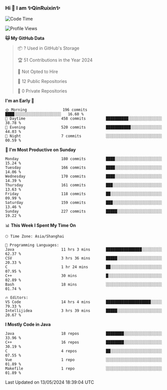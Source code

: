 <!--
**QinRuixin/QinRuixin** is a ✨ _special_ ✨ repository because its `README.md` (this file) appears on your GitHub profile.

Here are some ideas to get you started:

- 🔭 I’m currently working on ...
- 🌱 I’m currently learning ...
- 👯 I’m looking to collaborate on ...
- 🤔 I’m looking for help with ...
- 💬 Ask me about ...
- 📫 How to reach me: ...
- 😄 Pronouns: ...
- ⚡ Fun fact: ...
-->


### Hi 👋 I am ✨QinRuixin✨

<!--START_SECTION:waka-->
![Code Time](http://img.shields.io/badge/Code%20Time-1%2C185%20hrs%2019%20mins-blue)

![Profile Views](http://img.shields.io/badge/Profile%20Views-0-blue)

**🐱 My GitHub Data** 

> 📦 ? Used in GitHub's Storage 
 > 
> 🏆 51 Contributions in the Year 2024
 > 
> 🚫 Not Opted to Hire
 > 
> 📜 12 Public Repositories 
 > 
> 🔑 0 Private Repositories 
 > 
**I'm an Early 🐤** 

```text
🌞 Morning                196 commits         ████░░░░░░░░░░░░░░░░░░░░░   16.60 % 
🌆 Daytime                458 commits         ██████████░░░░░░░░░░░░░░░   38.78 % 
🌃 Evening                520 commits         ███████████░░░░░░░░░░░░░░   44.03 % 
🌙 Night                  7 commits           ░░░░░░░░░░░░░░░░░░░░░░░░░   00.59 % 
```
📅 **I'm Most Productive on Sunday** 

```text
Monday                   180 commits         ████░░░░░░░░░░░░░░░░░░░░░   15.24 % 
Tuesday                  166 commits         ████░░░░░░░░░░░░░░░░░░░░░   14.06 % 
Wednesday                170 commits         ████░░░░░░░░░░░░░░░░░░░░░   14.39 % 
Thursday                 161 commits         ███░░░░░░░░░░░░░░░░░░░░░░   13.63 % 
Friday                   118 commits         ██░░░░░░░░░░░░░░░░░░░░░░░   09.99 % 
Saturday                 159 commits         ███░░░░░░░░░░░░░░░░░░░░░░   13.46 % 
Sunday                   227 commits         █████░░░░░░░░░░░░░░░░░░░░   19.22 % 
```


📊 **This Week I Spent My Time On** 

```text
🕑︎ Time Zone: Asia/Shanghai

💬 Programming Languages: 
Java                     11 hrs 3 mins       ████████████████░░░░░░░░░   62.37 % 
CSV                      3 hrs 36 mins       █████░░░░░░░░░░░░░░░░░░░░   20.33 % 
C                        1 hr 24 mins        ██░░░░░░░░░░░░░░░░░░░░░░░   07.95 % 
C++                      30 mins             █░░░░░░░░░░░░░░░░░░░░░░░░   02.89 % 
Bash                     18 mins             ░░░░░░░░░░░░░░░░░░░░░░░░░   01.74 % 

🔥 Editors: 
VS Code                  14 hrs 4 mins       ████████████████████░░░░░   79.33 % 
Intellijidea             3 hrs 39 mins       █████░░░░░░░░░░░░░░░░░░░░   20.67 % 
```

**I Mostly Code in Java** 

```text
Java                     18 repos            ████████░░░░░░░░░░░░░░░░░   33.96 % 
C++                      16 repos            ████████░░░░░░░░░░░░░░░░░   30.19 % 
C                        4 repos             ██░░░░░░░░░░░░░░░░░░░░░░░   07.55 % 
Vue                      1 repo              ░░░░░░░░░░░░░░░░░░░░░░░░░   01.89 % 
Makefile                 1 repo              ░░░░░░░░░░░░░░░░░░░░░░░░░   01.89 % 
```




 Last Updated on 13/05/2024 18:39:04 UTC
<!--END_SECTION:waka-->

